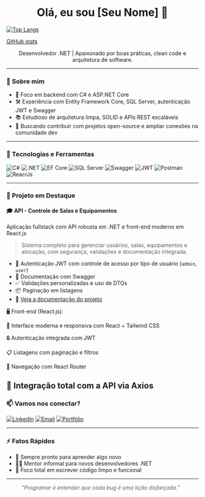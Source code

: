 <h1 align="center">Olá, eu sou [Seu Nome] 👋</h1>


[![Top Langs](https://github-readme-stats.vercel.app/api/top-langs/?username=joyuserads&layout=compact)](https://github.com/anuraghazra/github-readme-stats)


[GitHub stats](https://github.com/joyuserads/joyuserads)


<p align="center">Desenvolvedor .NET | Apaixonado por boas práticas, clean code e arquitetura de software.</p>

---

### 🚀 Sobre mim

- 🎯 Foco em backend com C# e ASP.NET Core
- 🛠️ Experiência com Entity Framework Core, SQL Server, autenticação JWT e Swagger
- 📚 Estudioso de arquitetura limpa, SOLID e APIs REST escaláveis
- 🤝 Buscando contribuir com projetos open-source e ampliar conexões na comunidade dev

---

### 🧠 Tecnologias e Ferramentas

![C#](https://img.shields.io/badge/C%23-239120?style=for-the-badge&logo=c-sharp&logoColor=white)
![.NET](https://img.shields.io/badge/.NET-512BD4?style=for-the-badge&logo=dotnet&logoColor=white)
![EF Core](https://img.shields.io/badge/Entity%20Framework-6DB33F?style=for-the-badge&logo=.net&logoColor=white)
![SQL Server](https://img.shields.io/badge/SQL%20Server-CC2927?style=for-the-badge&logo=microsoftsqlserver&logoColor=white)
![Swagger](https://img.shields.io/badge/Swagger-85EA2D?style=for-the-badge&logo=swagger&logoColor=black)
![JWT](https://img.shields.io/badge/JWT-000000?style=for-the-badge&logo=jsonwebtokens&logoColor=white)
![Postman](https://img.shields.io/badge/Postman-FF6C37?style=for-the-badge&logo=postman&logoColor=white)
![ReacrJs](https://img.shields.io/badge/-ReactJs-61DAFB?logo=react&logoColor=white&style=for-the-badge)

---

### 📁 Projeto em Destaque

#### 🎓 API - Controle de Salas e Equipamentos
Aplicação fullstack com API robusta em .NET e front-end moderno em React.js
> Sistema completo para gerenciar usuários, salas, equipamentos e alocação, com segurança, validações e documentação integrada.


- 🔐 Autenticação JWT com controle de acesso por tipo de usuário (`admin`, `user`)
- 📄 Documentação com Swagger
- ✅ Validações personalizadas e uso de DTOs
- 📦 Paginação em listagens
- 🔗 [Veja a documentação do projeto](#✨-documentação-da-api---controle-de-salas-e-equipamentos)
  
🖥️ Front-end (React.js):

🎨 Interface moderna e responsiva com React + Tailwind CSS

🔒 Autenticação integrada com JWT

📋 Listagens com paginação e filtros

🧭 Navegação com React Router

🔁 Integração total com a API via Axios
---

### 📫 Vamos nos conectar?

[![LinkedIn](https://img.shields.io/badge/LinkedIn-0077B5?style=flat&logo=linkedin&logoColor=white)](https://linkedin.com/in/seu-usuario)
[![Email](https://img.shields.io/badge/Email-D14836?style=flat&logo=gmail&logoColor=white)](mailto:seuemail@exemplo.com)
[![Portfólio](https://img.shields.io/badge/Portfólio-000?style=flat&logo=firefox&logoColor=white)](https://seu-portfolio.dev)

---

### ⚡ Fatos Rápidos

- 💬 Sempre pronto para aprender algo novo
- 👨‍🏫 Mentor informal para novos desenvolvedores .NET
- 🎯 Foco total em escrever código limpo e funcional

---

> *“Programar é entender que cada bug é uma lição disfarçada.”*
